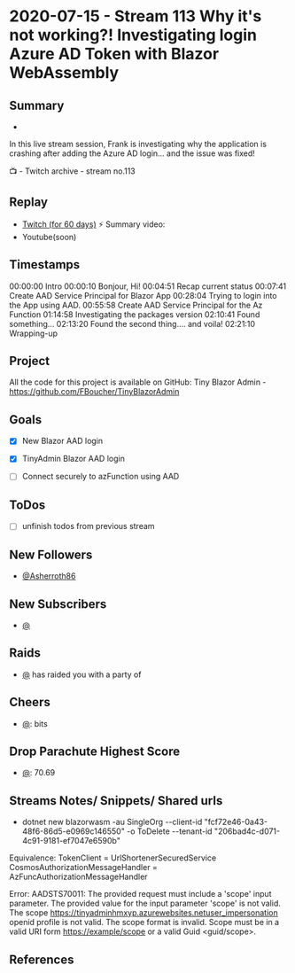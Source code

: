 
# 2020-07-15 - Stream 113 Why it's not working?! Investigating login Azure AD Token with Blazor WebAssembly

## Summary
-

In this live stream session, Frank is investigating why the application is crashing after adding the Azure AD login... and the issue was fixed! 

📺 - Twitch archive - stream no.113

## Replay


- [Twitch (for 60 days)](https://www.twitch.tv/videos/)
⚡ Summary video:
- Youtube(soon)


## Timestamps


00:00:00 Intro
00:00:10 Bonjour, Hi!
00:04:51 Recap current status
00:07:41 Create AAD Service Principal for Blazor App
00:28:04 Trying to login into the App using AAD.
00:55:58 Create AAD Service Principal for the Az Function
01:14:58 Investigating the packages version
02:10:41 Found something... 
02:13:20 Found the second thing.... and voila!
02:21:10 Wrapping-up

Project
-------

All the code for this project is available on GitHub: Tiny Blazor Admin - https://github.com/FBoucher/TinyBlazorAdmin


Goals
-----

- [X] New Blazor AAD login
- [X] TinyAdmin Blazor AAD login
- [ ] Connect securely to azFunction using AAD



ToDos
-----
- [ ] unfinish todos from previous stream


New Followers
-------------

- [@Asherroth86](https://www.twitch.tv/Asherroth86)


New Subscribers
---------------

- [@](https://www.twitch.tv/)


Raids
------

- [@](https://www.twitch.tv/) has raided you with a party of 



Cheers
------

- [@](https://www.twitch.tv/):  bits


Drop Parachute Highest Score
----------------------------

- [@](https://www.twitch.tv/):  70.69



Streams Notes/ Snippets/ Shared urls
-----------------------------------

- dotnet new blazorwasm -au SingleOrg --client-id "fcf72e46-0a43-48f6-86d5-e0969c146550" -o ToDelete --tenant-id "206bad4c-d071-4c91-9181-ef7047e6590b"

Equivalence:
TokenClient                         = UrlShortenerSecuredService
CosmosAuthorizationMessageHandler   = AzFuncAuthorizationMessageHandler



Error:
AADSTS70011: The provided request must include a 'scope' input parameter. The provided value for the input parameter 'scope' is not valid. The scope https://tinyadminhmxyp.azurewebsites.netuser_impersonation openid profile is not valid. The scope format is invalid. Scope must be in a valid URI form <https://example/scope> or a valid Guid <guid/scope>.

References
----------

